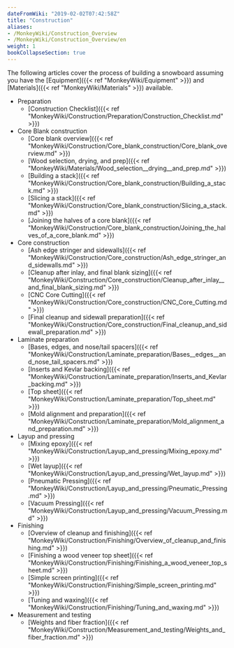 ```yaml
---
dateFromWiki: "2019-02-02T07:42:58Z"
title: "Construction"
aliases:
- /MonkeyWiki/Construction_Overview
- /MonkeyWiki/Construction_Overview/en
weight: 1
bookCollapseSection: true
---
```

The following articles cover the process of building a snowboard assuming you have the 
[Equipment]({{< ref "MonkeyWiki/Equipment" >}}) and 
[Materials]({{< ref "MonkeyWiki/Materials" >}}) available. 

- Preparation
  - [Construction Checklist]({{< ref "MonkeyWiki/Construction/Preparation/Construction_Checklist.md" >}})
- Core Blank construction
  - [Core blank overview]({{< ref "MonkeyWiki/Construction/Core_blank_construction/Core_blank_overview.md" >}})
  - [Wood selection, drying, and prep]({{< ref "MonkeyWiki/Materials/Wood_selection__drying__and_prep.md" >}})
  - [Building a stack]({{< ref "MonkeyWiki/Construction/Core_blank_construction/Building_a_stack.md" >}})
  - [Slicing a stack]({{< ref "MonkeyWiki/Construction/Core_blank_construction/Slicing_a_stack.md" >}})
  - [Joining the halves of a core blank]({{< ref "MonkeyWiki/Construction/Core_blank_construction/Joining_the_halves_of_a_core_blank.md" >}})
- Core construction
  - [Ash edge stringer and sidewalls]({{< ref "MonkeyWiki/Construction/Core_construction/Ash_edge_stringer_and_sidewalls.md" >}})
  - [Cleanup after inlay, and final blank sizing]({{< ref "MonkeyWiki/Construction/Core_construction/Cleanup_after_inlay__and_final_blank_sizing.md" >}})
  - [CNC Core Cutting]({{< ref "MonkeyWiki/Construction/Core_construction/CNC_Core_Cutting.md" >}})
  - [Final cleanup and sidewall preparation]({{< ref "MonkeyWiki/Construction/Core_construction/Final_cleanup_and_sidewall_preparation.md" >}})
- Laminate preparation
  - [Bases, edges, and nose/tail spacers]({{< ref "MonkeyWiki/Construction/Laminate_preparation/Bases__edges__and_nose_tail_spacers.md" >}})
  - [Inserts and Kevlar backing]({{< ref "MonkeyWiki/Construction/Laminate_preparation/Inserts_and_Kevlar_backing.md" >}})
  - [Top sheet]({{< ref "MonkeyWiki/Construction/Laminate_preparation/Top_sheet.md" >}})
  - [Mold alignment and preparation]({{< ref "MonkeyWiki/Construction/Laminate_preparation/Mold_alignment_and_preparation.md" >}})
- Layup and pressing
  - [Mixing epoxy]({{< ref "MonkeyWiki/Construction/Layup_and_pressing/Mixing_epoxy.md" >}})
  - [Wet layup]({{< ref "MonkeyWiki/Construction/Layup_and_pressing/Wet_layup.md" >}})
  - [Pneumatic Pressing]({{< ref "MonkeyWiki/Construction/Layup_and_pressing/Pneumatic_Pressing.md" >}})
  - [Vacuum Pressing]({{< ref "MonkeyWiki/Construction/Layup_and_pressing/Vacuum_Pressing.md" >}})
- Finishing
  - [Overview of cleanup and finishing]({{< ref "MonkeyWiki/Construction/Finishing/Overview_of_cleanup_and_finishing.md" >}})
  - [Finishing a wood veneer top sheet]({{< ref "MonkeyWiki/Construction/Finishing/Finishing_a_wood_veneer_top_sheet.md" >}})
  - [Simple screen printing]({{< ref "MonkeyWiki/Construction/Finishing/Simple_screen_printing.md" >}})
  - [Tuning and waxing]({{< ref "MonkeyWiki/Construction/Finishing/Tuning_and_waxing.md" >}})
- Measurement and testing
  - [Weights and fiber fraction]({{< ref "MonkeyWiki/Construction/Measurement_and_testing/Weights_and_fiber_fraction.md" >}})

